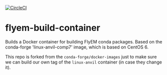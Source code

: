 [![CircleCI](https://circleci.com/gh/janelia-flyem/flyem-build-container/tree/master.svg?style=shield)](https://circleci.com/gh/janelia-flyem/flyem-build-container/tree/master)

# flyem-build-container

Builds a Docker container for building FlyEM conda packages.
Based on the conda-forge 'linux-anvil-comp7' image, which is based on CentOS 6.

This repo is forked from the `conda-forge/docker-images` just to make sure we
can build our own tag of the `linux-anvil` container (in case they change it).
